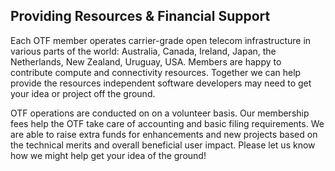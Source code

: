 ## Providing Resources & Financial Support ##

Each OTF member operates carrier-grade open telecom infrastructure in various parts of the world: Australia, Canada, Ireland, Japan, the Netherlands, New Zealand, Uruguay, USA. Members are happy to contribute compute and connectivity resources. Together we can help provide the resources independent software developers may need to get your idea or project off the ground.

OTF operations are conducted on on a volunteer basis. Our membership fees help the OTF take care of accounting and basic filing requirements. We are able to raise extra funds for enhancements and new projects based on the technical merits and overall beneficial user impact. Please let us know how we might help get your idea of the ground!
